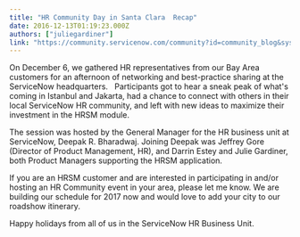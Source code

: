 ```yaml
---
title: "HR Community Day in Santa Clara  Recap"
date: 2016-12-13T01:19:23.000Z
authors: ["juliegardiner"]
link: "https://community.servicenow.com/community?id=community_blog&sys_id=de1d22e5dbd0dbc01dcaf3231f9619d6"
---
```

<p>On December 6, we gathered HR representatives from our Bay Area customers for an afternoon of networking and best-practice sharing at the ServiceNow headquarters.   Participants got to hear a sneak peak of what's coming in Istanbul and Jakarta, had a chance to connect with others in their local ServiceNow HR community, and left with new ideas to maximize their investment in the HRSM module.</p><p></p><p>The session was hosted by the General Manager for the HR business unit at ServiceNow, Deepak R. Bharadwaj. Joining Deepak was Jeffrey Gore (Director of Product Management, HR), and Darrin Estey and Julie Gardiner, both Product Managers supporting the HRSM application.</p><p></p><p>If you are an HRSM customer and are interested in participating in and/or hosting an HR Community event in your area, please let me know. We are building our schedule for 2017 now and would love to add your city to our roadshow itinerary.</p><p></p><p>Happy holidays from all of us in the ServiceNow HR Business Unit.</p>